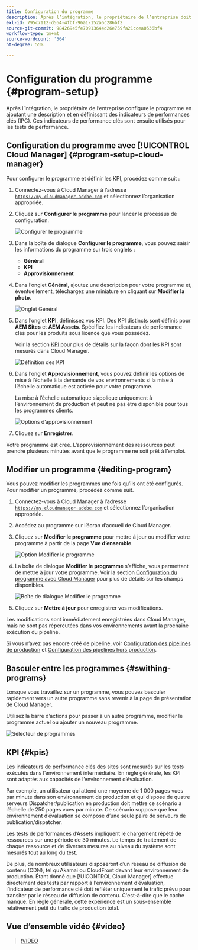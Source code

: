 ```yaml
---
title: Configuration du programme
description: Après l’intégration, le propriétaire de l’entreprise doit effectuer une configuration initiale du programme.
exl-id: 795c7112-d564-4fbf-96a1-152a6c286bf2
source-git-commit: 984269e5fe70913644d26e759fa21ccea0536bf4
workflow-type: tm+mt
source-wordcount: '564'
ht-degree: 55%

---
```



# Configuration du programme {#program-setup}

Après l’intégration, le propriétaire de l’entreprise configure le programme en ajoutant une description et en définissant des indicateurs de performances clés (IPC). Ces indicateurs de performance clés sont ensuite utilisés pour les tests de performance.

## Configuration du programme avec [!UICONTROL Cloud Manager] {#program-setup-cloud-manager}

Pour configurer le programme et définir les KPI, procédez comme suit :

1. Connectez-vous à Cloud Manager à l’adresse [`https://my.cloudmanager.adobe.com`](https://my.cloudmanager.adobe.com) et sélectionnez l’organisation appropriée.

1. Cliquez sur **Configurer le programme** pour lancer le processus de configuration.

   ![Configurer le programme](/help/assets/set-up-program/setup1.png)

1. Dans la boîte de dialogue **Configurer le programme**, vous pouvez saisir les informations du programme sur trois onglets :

   * **Général**
   * **KPI**
   * **Approvisionnement**

1. Dans l’onglet **Général**, ajoutez une description pour votre programme et, éventuellement, téléchargez une miniature en cliquant sur **Modifier la photo**.

   ![Onglet Général](/help/assets/Setup_Program-General.png)

1. Dans l’onglet **KPI**, définissez vos KPI. Des KPI distincts sont définis pour **AEM Sites** et **AEM Assets**. Spécifiez les indicateurs de performance clés pour les produits sous licence que vous possédez.

   Voir la section [KPI](#kpis) pour plus de détails sur la façon dont les KPI sont mesurés dans Cloud Manager.

   ![Définition des KPI](/help/assets/Setup_Program-KPIs.png)

1. Dans l’onglet **Approvisionnement**, vous pouvez définir les options de mise à l’échelle à la demande de vos environnements si la mise à l’échelle automatique est activée pour votre programme.

   La mise à l’échelle automatique s’applique uniquement à l’environnement de production et peut ne pas être disponible pour tous les programmes clients.

   ![Options d’approvisionnement](/help/assets/Setup_Program-Provisioning.png)

1. Cliquez sur **Enregistrer**.

Votre programme est créé. L’approvisionnement des ressources peut prendre plusieurs minutes avant que le programme ne soit prêt à l’emploi.

## Modifier un programme {#editing-program}

Vous pouvez modifier les programmes une fois qu’ils ont été configurés. Pour modifier un programme, procédez comme suit.

1. Connectez-vous à Cloud Manager à l’adresse [`https://my.cloudmanager.adobe.com`](https://my.cloudmanager.adobe.com) et sélectionnez l’organisation appropriée.

1. Accédez au programme sur l’écran d’accueil de Cloud Manager.

1. Cliquez sur **Modifier le programme** pour mettre à jour ou modifier votre programme à partir de la page **Vue d’ensemble**.

   ![Option Modifier le programme](/help/assets/set-up-program/edit-program1.png)

1. La boîte de dialogue **Modifier le programme** s’affiche, vous permettant de mettre à jour votre programme. Voir la section [Configuration du programme avec Cloud Manager](#program-setup-cloud-manager) pour plus de détails sur les champs disponibles.

   ![Boîte de dialogue Modifier le programme](/help/assets/set-up-program/edit-program-general.png)

1. Cliquez sur **Mettre à jour** pour enregistrer vos modifications.

Les modifications sont immédiatement enregistrées dans Cloud Manager, mais ne sont pas répercutées dans vos environnements avant la prochaine exécution du pipeline.

Si vous n’avez pas encore créé de pipeline, voir [Configuration des pipelines de production](/help/using/production-pipelines.md) et [Configuration des pipelines hors production](/help/using/non-production-pipelines.md).

## Basculer entre les programmes {#swithing-programs}

Lorsque vous travaillez sur un programme, vous pouvez basculer rapidement vers un autre programme sans revenir à la page de présentation de Cloud Manager.

Utilisez la barre d’actions pour passer à un autre programme, modifier le programme actuel ou ajouter un nouveau programme.

![Sélecteur de programmes](/help/assets/set-up-program/setup2.png)

## KPI {#kpis}

Les indicateurs de performance clés des sites sont mesurés sur les tests exécutés dans l’environnement intermédiaire. En règle générale, les KPI sont adaptés aux capacités de l’environnement d’évaluation.

Par exemple, un utilisateur qui attend une moyenne de 1 000 pages vues par minute dans son environnement de production et qui dispose de quatre serveurs Dispatcher/publication en production doit mettre ce scénario à l’échelle de 250 pages vues par minute. Ce scénario suppose que leur environnement d’évaluation se compose d’une seule paire de serveurs de publication/dispatcher.

Les tests de performances d’Assets impliquent le chargement répété de ressources sur une période de 30 minutes. Le temps de traitement de chaque ressource et de diverses mesures au niveau du système sont mesurés tout au long du test.

De plus, de nombreux utilisateurs disposeront d’un réseau de diffusion de contenu (CDN), tel qu’Akamai ou CloudFront devant leur environnement de production. Étant donné que [!UICONTROL Cloud Manager] effectue directement des tests par rapport à l’environnement d’évaluation, l’indicateur de performance clé doit refléter uniquement le trafic prévu pour transiter par le réseau de diffusion de contenu. C&#39;est-à-dire que le cache manque. En règle générale, cette expérience est un sous-ensemble relativement petit du trafic de production total.

## Vue d’ensemble vidéo {#video}

>[!VIDEO](https://video.tv.adobe.com/v/26313/)
